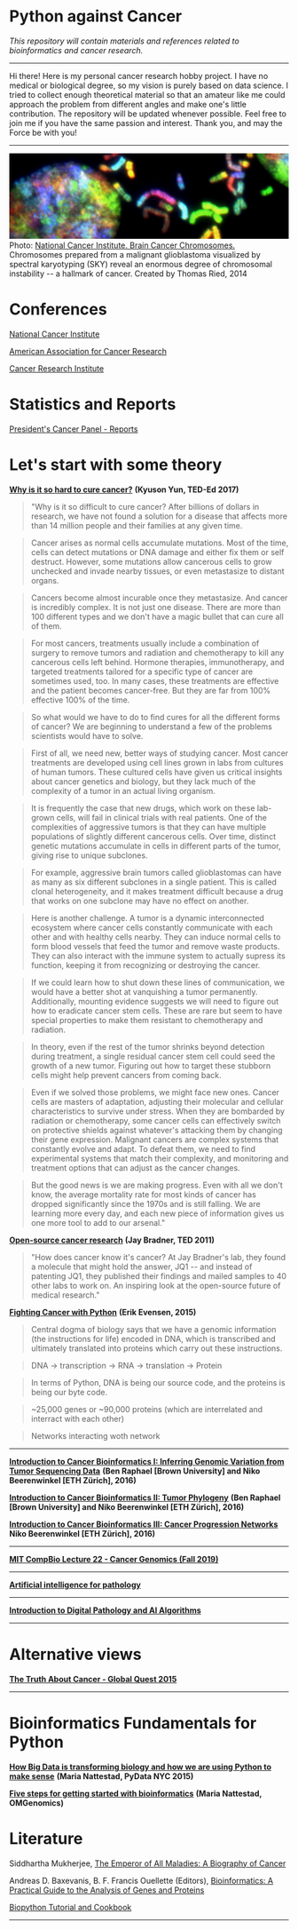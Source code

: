 # Python against Cancer
*This repository will contain materials and references related to bioinformatics and cancer research.*
***

Hi there! Here is my personal cancer research hobby project. I have no medical or biological degree, so my vision is purely based on data science. I tried to collect enough theoretical material so that an amateur like me could approach the problem from different angles and make one's little contribution. The repository will be updated whenever possible. Feel free to join me if you have the same passion and interest. Thank you, and may the Force be with you!

***

![title image](images/title.png)
Photo: [National Cancer Institute. Brain Cancer Chromosomes.](https://unsplash.com/photos/J28Nn-CDbII) Chromosomes prepared from a malignant glioblastoma visualized by spectral karyotyping (SKY) reveal an enormous degree of chromosomal instability -- a hallmark of cancer. Created by Thomas Ried, 2014

# Conferences
[National Cancer Institute](https://www.cancer.gov/news-events/events/conferences)

[American Association for Cancer Research](https://www.aacr.org/professionals/meetings/meetings-and-workshops-calendar/)

[Cancer Research Institute](https://www.cancerresearch.org/events/conferences)

# Statistics and Reports

[President's Cancer Panel - Reports](https://deainfo.nci.nih.gov/Advisory/pcp/annualReports/index.htm)

# Let's start with some theory

[**Why is it so hard to cure cancer?**](https://www.youtube.com/watch?v=h2rR77VsF5c) **(Kyuson Yun, TED-Ed 2017)**

> "Why is it so difficult to cure cancer? After billions of dollars in research, we have not found a solution for a disease that affects more than 14 million people and their families at any given time.

> Cancer arises as normal cells accumulate mutations. Most of the time, cells can detect mutations or DNA damage and either fix them or self destruct. However, some mutations allow cancerous cells to grow unchecked and invade nearby tissues, or even metastasize to distant organs.

> Cancers become almost incurable once they metastasize. And cancer is incredibly complex. It is not just one disease. There are more than 100 different types and we don't have a magic bullet that can cure all of them.

> For most cancers, treatments usually include a combination of surgery to remove tumors and radiation and chemotherapy to kill any cancerous cells left behind. Hormone therapies, immunotherapy, and targeted treatments tailored for a specific type of cancer are sometimes used, too. In many cases, these treatments are effective and the patient becomes cancer-free. But they are far from 100% effective 100% of the time.

> So what would we have to do to find cures for all the different forms of cancer? We are beginning to understand a few of the problems scientists would have to solve.

> First of all, we need new, better ways of studying cancer. Most cancer treatments are developed using cell lines grown in labs from cultures of human tumors. These cultured cells have given us critical insights about cancer genetics and biology, but they lack much of the complexity of a tumor in an actual living organism.

> It is frequently the case that new drugs, which work on these lab-grown cells, will fail in clinical trials with real patients. One of the complexities of aggressive tumors is that they can have multiple populations of slightly different cancerous cells. Over time, distinct genetic mutations accumulate in cells in different parts of the tumor, giving rise to unique subclones.

> For example, aggressive brain tumors called glioblastomas can have as many as six different subclones in a single patient. This is called clonal heterogeneity, and it makes treatment difficult because a drug that works on one subclone may have no effect on another.

> Here is another challenge. A tumor is a dynamic interconnected ecosystem where cancer cells constantly communicate with each other and with healthy cells nearby.
They can induce normal cells to form  blood vessels that feed the tumor and remove waste products. They can also interact with the immune system to actually supress its function, keeping it from recognizing or destroying the cancer.

> If we could learn how to shut down these lines of communication, we would have a better shot at vanquishing a tumor permanently. Additionally, mounting evidence suggests we will need to figure out how to eradicate cancer stem cells. These are rare but seem to have special properties to make them resistant to chemotherapy and radiation.

> In theory, even if the rest of the tumor shrinks beyond detection during treatment, a single residual cancer stem cell could seed the growth of a new tumor. Figuring out how to target these stubborn cells might help prevent cancers from coming back.

> Even if we solved those problems, we might face new ones. Cancer cells are masters of adaptation, adjusting their molecular and cellular characteristics to survive under stress. When they are bombarded by radiation or chemotherapy, some cancer cells can effectively switch on protective shields against whatever's attacking them by changing their gene expression. Malignant cancers are complex systems that constantly evolve and adapt. To defeat them, we need to find experimental systems that match their complexity, and monitoring and treatment options that can adjust as the cancer changes.

> But the good news is we are making progress. Even with all we don't know, the average mortality rate for most kinds of cancer has dropped significantly since the 1970s and is still falling. We are learning more every day, and each new piece of information gives us one more tool to add to our arsenal."


[**Open-source cancer research**](https://www.youtube.com/watch?v=wOiKRVH0nQ8) **(Jay Bradner, TED 2011)**
> "How does cancer know it's cancer? At Jay Bradner's lab, they found a molecule that might hold the answer, JQ1 -- and instead of patenting JQ1, they published their findings and mailed samples to 40 other labs to work on. An inspiring look at the open-source future of medical research."


[**Fighting Cancer with Python**](https://www.youtube.com/watch?v=AnwkXglmLGQ&list=LL&index=4) **(Erik Evensen, 2015)**

> Central dogma of biology says that we have a genomic information (the instructions for life) encoded in DNA, which is transcribed and ultimately translated into proteins which carry out these instructions.

> DNA -> transcription -> RNA -> translation -> Protein

> In terms of Python, DNA is being our source code, and the proteins is being our byte code.

> ~25,000 genes or ~90,000 proteins (which are interrelated and interract with each other)

> Networks interacting woth network

***

[**Introduction to Cancer Bioinformatics I: Inferring Genomic Variation from Tumor Sequencing Data**](https://simons.berkeley.edu/talks/ben-raphael-and-niko-beerenwinkel-2016-01-20-01)
**(Ben Raphael [Brown University] and Niko Beerenwinkel [ETH Zürich], 2016)**

[**Introduction to Cancer Bioinformatics II: Tumor Phylogeny**](https://simons.berkeley.edu/talks/ben-raphael-and-niko-beerenwinkel-2016-01-20-02)
**(Ben Raphael [Brown University] and Niko Beerenwinkel [ETH Zürich], 2016)**

[**Introduction to Cancer Bioinformatics III: Cancer Progression Networks**](https://simons.berkeley.edu/talks/niko-beerenwinkel-2016-01-21)
**Niko Beerenwinkel [ETH Zürich], 2016)**

***

[**MIT CompBio Lecture 22 - Cancer Genomics (Fall 2019)**](https://www.youtube.com/watch?v=E9YxwgKZWUw)
***

[**Artificial intelligence for pathology**](https://www.youtube.com/watch?v=3NiFjm_SiFs&list=LL&index=2)
***

[**Introduction to Digital Pathology and AI Algorithms**](https://www.youtube.com/watch?v=XYpGX3-TTIw&list=LL&index=3)

***


# Alternative views

[**The Truth About Cancer - Global Quest 2015**](https://www.youtube.com/watch?v=lnhZKHU44mI&list=PLNtE1N93r23BT0AOX6rkXiSV7S3Rizs7g&index=1)

***

# Bioinformatics Fundamentals for Python

[**How Big Data is transforming biology and how we are using Python to make sense**](https://www.youtube.com/watch?v=UFnoxLN17ko) **(Maria Nattestad, PyData NYC 2015)**

[**Five steps for getting started with bioinformatics**](https://www.youtube.com/watch?v=52Q0MYWbHCs&list=PLevQaddMWNQw76TYDYlgqfpoPsqfppRPQ&index=3) **(Maria Nattestad, OMGenomics)**


# Literature

Siddhartha Mukherjee, [The Emperor of All Maladies: A Biography of Cancer](https://www.amazon.com/gp/product/B003UYUP58/ref=dbs_a_def_rwt_hsch_vapi_tkin_p1_i0)

Andreas D. Baxevanis, B. F. Francis Ouellette (Editors), [Bioinformatics: A Practical Guide to the Analysis of Genes and Proteins](https://www.amazon.com/Bioinformatics-Practical-Guide-Analysis-Proteins/dp/0471478784)

[Biopython Tutorial and Cookbook](http://biopython.org/DIST/docs/tutorial/Tutorial.pdf)

***



